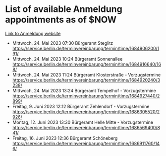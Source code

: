 # List of available Anmeldung appointments as of $NOW
[Link to Anmeldung website](https://service.berlin.de/terminvereinbarung/termin/tag.php?termin=1&anliegen[]=120686&dienstleisterlist=122210,122217,327316,122219,327312,122227,327314,122231,327346,122243,327348,122254,122252,329742,122260,329745,122262,329748,122271,327278,122273,327274,122277,327276,330436,122280,327294,122282,327290,122284,327292,122291,327270,122285,327266,122286,327264,122296,327268,150230,329760,122297,327286,122294,327284,122312,329763,122314,329775,122304,327330,122311,327334,122309,327332,317869,122281,327352,122279,329772,122283,122276,327324,122274,327326,122267,329766,122246,327318,122251,327320,122257,327322,122208,327298,122226,327300&herkunft=http%3A%2F%2Fservice.berlin.de%2Fdienstleistung%2F120686%2F)
- Mittwoch, 24. Mai 2023 07:30 Bürgeramt Steglitz https://service.berlin.de/terminvereinbarung/termin/time/1684906200/191/
- Mittwoch, 24. Mai 2023 10:24 Bürgeramt Sonnenallee https://service.berlin.de/terminvereinbarung/termin/time/1684916640/168/
- Mittwoch, 24. Mai 2023 11:24 Bürgeramt Klosterstraße - Vorzugstermine https://service.berlin.de/terminvereinbarung/termin/time/1684920240/3238/
- Mittwoch, 24. Mai 2023 13:24 Bürgeramt Tempelhof - Vorzugstermine https://service.berlin.de/terminvereinbarung/termin/time/1684927440/2899/
- Freitag, 9. Juni 2023 12:12 Bürgeramt Zehlendorf - Vorzugstermine https://service.berlin.de/terminvereinbarung/termin/time/1686305520/2926/
- Montag, 12. Juni 2023 13:30 Bürgeramt Helle Mitte - Vorzugstermine https://service.berlin.de/terminvereinbarung/termin/time/1686569400/841/
- Freitag, 16. Juni 2023 12:36 Bürgeramt Schöneberg https://service.berlin.de/terminvereinbarung/termin/time/1686911760/146/
